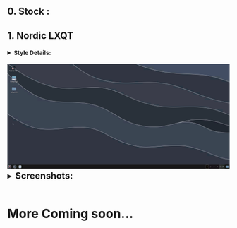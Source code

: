 ## 0. Stock :


## 1. Nordic LXQT

<details>
<summary><b style ="font-size: small">Style Details: </summary>
Theme Used: 
<br>

- GTK Theme:- [Nordic-darker](https://www.gnome-look.org/p/1267246)
- Openbox Theme:- [Nord-Openbox](https://gitlab.com/the-zero885/nord-openbox-theme)

Icon Used:
<br>

- Icons:- [Nordzy](https://store.kde.org/p/1686927)
- Cursor Theme:- [Nordic-cursors](https://www.gnome-look.org/p/1662218/)

</b>
</details>
<br>

<center><img src="images/lxqt/look_1/desktop.png"></center>

<details style ="font-size: larger">
<summary><b style ="font-size: larger">Screenshots: </b></summary>

|Apps|Start Menu|
|--|--|
|![img](images/lxqt/look_1/apps.png)|![img](images/lxqt/look_1/start-menu.png)|

</details>

<br>

# More Coming soon...